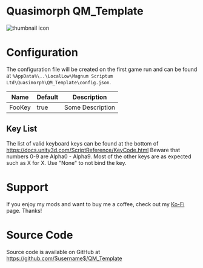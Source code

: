 # Quasimorph QM_Template

![thumbnail icon](media/thumbnail.png)

# Configuration

The configuration file will be created on the first game run and can be found at `%AppData%\..\LocalLow\Magnum Scriptum Ltd\Quasimorph\QM_Template\config.json`.

|Name|Default|Description|
|--|--|--|
|FooKey|true|Some Description|

## Key List
The list of valid keyboard keys can be found  at the bottom of https://docs.unity3d.com/ScriptReference/KeyCode.html
Beware that numbers 0-9 are Alpha0 - Alpha9.  Most of the other keys are as expected such as X for X.
Use "None" to not bind the key.

# Support
If you enjoy my mods and want to buy me a coffee, check out my [Ko-Fi](https://ko-fi.com/nbkredspy71915) page.
Thanks!

# Source Code
Source code is available on GitHub at https://github.com/$username$/QM_Template

